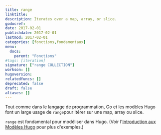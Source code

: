 ```yaml
---
title: range
linktitle:
description: Iterates over a map, array, or slice.
godocref:
date: 2017-02-01
publishdate: 2017-02-01
lastmod: 2017-02-01
categories: [fonctions,fondamentaux]
menu:
  docs:
    parent: "Fonctions"
#tags: [iteration]
signature: ["range COLLECTION"]
workson: []
hugoversion:
relatedfuncs: []
deprecated: false
draft: false
aliases: []
---
```


Tout comme dans le langage de programmation, Go et les modèles Hugo font un large usage de `range`pour itérer sur une map, array ou slice.

`range` est fondamental pour modéliser dans Hugo. (Voir l'[Introduction aux Modèles Hugo](/templates/introduction/) pour plus d'exemples.)

